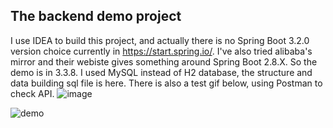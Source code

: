 ## The backend demo project
I use IDEA to build this project, and actually there is no Spring Boot 3.2.0 version choice currently in https://start.spring.io/. 
I've also tried alibaba's mirror and their webiste gives something around Spring Boot 2.8.X. So the demo is in 3.3.8.
I used MySQL instead of H2 database, the structure and data building sql file is here.
There is also a test gif below, using Postman to check API.
![image](https://github.com/user-attachments/assets/92de081f-9358-45ac-83cf-aa59dfe9d5f2)

![demo](https://github.com/user-attachments/assets/a4986d89-ef44-4766-bbe6-c944023c2463)
